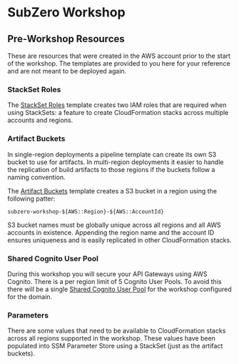 # SubZero Workshop

## Pre-Workshop Resources

These are resources that were created in the AWS account prior to the start of the workshop. The templates are provided to you here for your reference and are not meant to be deployed again.

### StackSet Roles

The [StackSet Roles](stackset-roles-template.yaml) template creates two IAM roles that are required when using StackSets: a feature to create CloudFormation stacks across multiple accounts and regions.

### Artifact Buckets

In single-region deployments a pipeline template can create its own S3 bucket to use for artifacts. In multi-region deployments it easier to handle the replication of build artifacts to those regions if the buckets follow a naming convention.

The [Artifact Buckets](artifact-buckets.yaml) template creates a S3 bucket in a region using the following patter:

```text
subzero-workshop-${AWS::Region}-${AWS::AccountId}
```

S3 bucket names must be globally unique across all regions and all AWS accounts in existence. Appending the region name and the account ID ensures uniqueness and is easily replicated in other CloudFormation stacks.

### Shared Cognito User Pool

During this workshop you will secure your API Gateways using AWS Cognito. There is a per region limit of 5 Cognito User Pools. To avoid this there will be a single [Shared Cognito User Pool](shared-cognito-pool-template.yaml) for the workshop configured for the domain.

### Parameters

There are some values that need to be available to CloudFormation stacks across all regions supported in the workshop. These values have been populated into SSM Parameter Store using a StackSet (just as the artifact buckets).

